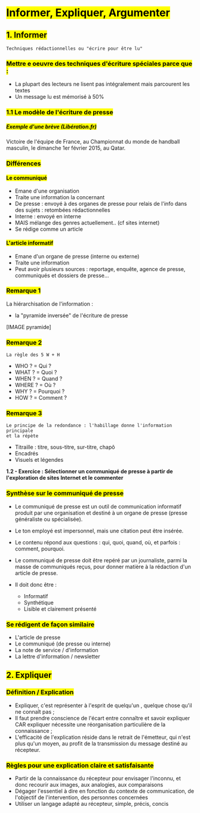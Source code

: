 # <mark class="hltr-purple format">Informer, Expliquer, Argumenter</mark>

## <mark class="hltr-green format">1. Informer</mark>
	Techniques rédactionnelles ou "écrire pour être lu"

### <mark class="hltr-pink format">Mettre e oeuvre des techniques d'écriture spéciales parce que :</mark>
- La plupart des lecteurs ne lisent pas intégralement mais parcourent les textes
- Un message lu est mémorisé à 50%

### <mark class="hltr-pink format">1.1 Le modèle de l'écriture de presse</mark>

##### <mark class="hltr-grey format">Exemple d'une brève (Libération.fr)</mark>
Victoire de l'équipe de France, au Championnat du monde de handball masculin, le dimanche 1er février 2015, au Qatar.
### <mark class="hltr-pink format">Différences</mark>

#### <mark class="hltr-blue format">Le communiqué</mark>
- Emane d'une organisation
- Traite une information la concernant
- De presse : envoyé à des organes de presse pour relais de l'info dans des sujets : retombées rédactionnelles
- Interne : envoyé en interne
- MAIS mélange des genres actuellement.. (cf sites internet)
- Se rédige comme un article

#### <mark class="hltr-blue format">L'article informatif</mark>
- Emane d'un organe de presse (interne ou externe)
- Traite une information
- Peut avoir plusieurs sources : reportage, enquête, agence de presse, communiqués et dossiers de presse...

### <mark class="hltr-pink format">Remarque 1</mark>

La hiérarchisation de l'information :
- la "pyramide inversée" de l'écriture de presse

[IMAGE pyramide]

### <mark class="hltr-pink format">Remarque 2</mark>
	La règle des 5 W + H

- WHO  ? = Qui ?
- WHAT ? = Quoi ?
- WHEN ? = Quand ?
- WHERE ? = Où ?
- WHY ? = Pourquoi ?
- HOW ? = Comment ?

### <mark class="hltr-pink format">Remarque 3</mark>
	Le principe de la redondance : l'habillage donne l'information principale
	et la répète
- Titraille : titre, sous-titre, sur-titre, chapô
- Encadrés
- Visuels et légendes

**1.2 - Exercice : Sélectionner un communiqué de presse à partir de l'exploration de sites Internet et le commenter**


### <mark class="hltr-pink format">Synthèse sur le communiqué de presse</mark>

- Le communiqué de presse est un outil de communication informatif produit par une organisation et destiné à un organe de presse (presse généraliste ou spécialisée).
- Le ton employé est impersonnel, mais une citation peut être insérée.
- Le contenu répond aux questions : qui, quoi, quand, où, et parfois : comment, pourquoi.

- Le communiqué de presse doit être repéré par un journaliste, parmi la masse de communiqués reçus, pour donner matière à la rédaction d'un article de presse.
- Il doit donc être :
	- Informatif
	- Synthétique
	- Lisible et clairement présenté

### <mark class="hltr-pink format">Se rédigent de façon similaire</mark>

- L'article de presse
- Le communiqué (de presse ou interne)
- La note de service / d'information
- La lettre d'information / newsletter

## <mark class="hltr-green format">2. Expliquer</mark>

### <mark class="hltr-pink format">Définition / Explication</mark>

- Expliquer, c'est représenter à l'esprit de quelqu'un , quelque chose qu'il ne connaît pas ;
- Il faut prendre conscience de l'écart entre connaître et savoir expliquer CAR expliquer nécessite une réorganisation particulière de la connaissance ;
- L'efficacité de l'explication réside dans le retrait de l'émetteur, qui n'est plus qu'un moyen, au profit de la transmission du message destiné au récepteur.

### <mark class="hltr-pink format">Règles pour une explication claire et satisfaisante</mark>

- Partir de la connaissance du récepteur pour envisager l'inconnu, et donc recourir aux images, aux analogies, aux comparaisons
- Dégager l'essentiel à dire en fonction du contexte de communication, de l'objectif de l'intervention, des personnes concernées
- Utiliser un langage adapté au récepteur, simple, précis, concis